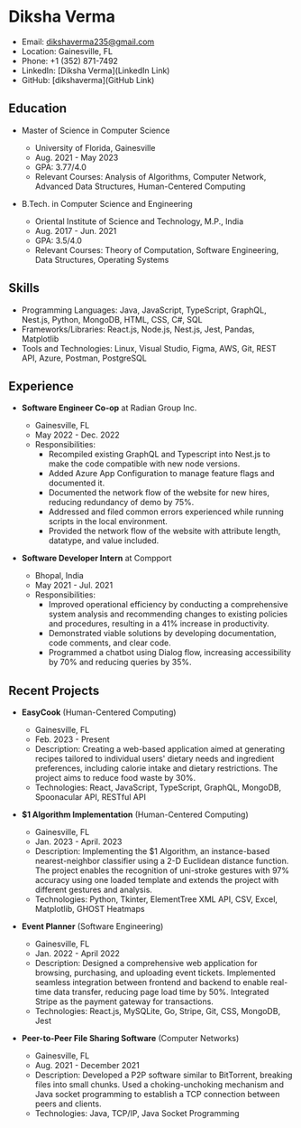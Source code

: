 # Diksha Verma

- Email: dikshaverma235@gmail.com
- Location: Gainesville, FL
- Phone: +1 (352) 871-7492
- LinkedIn: [Diksha Verma](LinkedIn Link)
- GitHub: [dikshaverma](GitHub Link)

## Education

- Master of Science in Computer Science
  - University of Florida, Gainesville
  - Aug. 2021 - May 2023
  - GPA: 3.77/4.0
  - Relevant Courses: Analysis of Algorithms, Computer Network, Advanced Data Structures, Human-Centered Computing

- B.Tech. in Computer Science and Engineering
  - Oriental Institute of Science and Technology, M.P., India
  - Aug. 2017 - Jun. 2021
  - GPA: 3.5/4.0
  - Relevant Courses: Theory of Computation, Software Engineering, Data Structures, Operating Systems

## Skills

- Programming Languages: Java, JavaScript, TypeScript, GraphQL, Nest.js, Python, MongoDB, HTML, CSS, C#, SQL
- Frameworks/Libraries: React.js, Node.js, Nest.js, Jest, Pandas, Matplotlib
- Tools and Technologies: Linux, Visual Studio, Figma, AWS, Git, REST API, Azure, Postman, PostgreSQL

## Experience

- **Software Engineer Co-op** at Radian Group Inc.
  - Gainesville, FL
  - May 2022 - Dec. 2022
  - Responsibilities:
    - Recompiled existing GraphQL and Typescript into Nest.js to make the code compatible with new node versions.
    - Added Azure App Configuration to manage feature flags and documented it.
    - Documented the network flow of the website for new hires, reducing redundancy of demo by 75%.
    - Addressed and filed common errors experienced while running scripts in the local environment.
    - Provided the network flow of the website with attribute length, datatype, and value included.

- **Software Developer Intern** at Compport
  - Bhopal, India
  - May 2021 - Jul. 2021
  - Responsibilities:
    - Improved operational efficiency by conducting a comprehensive system analysis and recommending changes to existing policies and procedures, resulting in a 41% increase in productivity.
    - Demonstrated viable solutions by developing documentation, code comments, and clear code.
    - Programmed a chatbot using Dialog flow, increasing accessibility by 70% and reducing queries by 35%.

## Recent Projects

- **EasyCook** (Human-Centered Computing)
  - Gainesville, FL
  - Feb. 2023 - Present
  - Description: Creating a web-based application aimed at generating recipes tailored to individual users' dietary needs and ingredient preferences, including calorie intake and dietary restrictions. The project aims to reduce food waste by 30%.
  - Technologies: React, JavaScript, TypeScript, GraphQL, MongoDB, Spoonacular API, RESTful API

- **$1 Algorithm Implementation** (Human-Centered Computing)
  - Gainesville, FL
  - Jan. 2023 - April. 2023
  - Description: Implementing the $1 Algorithm, an instance-based nearest-neighbor classifier using a 2-D Euclidean distance function. The project enables the recognition of uni-stroke gestures with 97% accuracy using one loaded template and extends the project with different gestures and analysis.
  - Technologies: Python, Tkinter, ElementTree XML API, CSV, Excel, Matplotlib, GHOST Heatmaps

- **Event Planner** (Software Engineering)
  - Gainesville, FL
  - Jan. 2022 - April 2022
  - Description: Designed a comprehensive web application for browsing, purchasing, and uploading event tickets. Implemented seamless integration between frontend and backend to enable real-time data transfer, reducing page load time by 50%. Integrated Stripe as the payment gateway for transactions.
  - Technologies: React.js, MySQLite, Go, Stripe, Git, CSS, MongoDB, Jest

- **Peer-to-Peer File Sharing Software** (Computer Networks)
  - Gainesville, FL
  - Aug. 2021 - December 2021
  - Description: Developed a P2P software similar to BitTorrent, breaking files into small chunks. Used a choking-unchoking mechanism and Java socket programming to establish a TCP connection between peers and clients.
  - Technologies: Java, TCP/IP, Java Socket Programming

